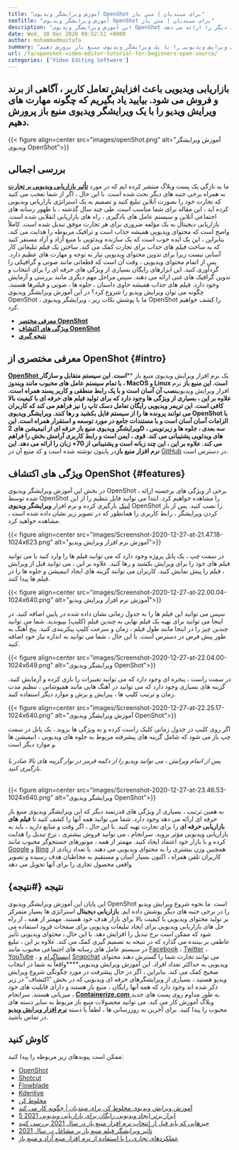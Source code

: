 ```yaml
---
title: "آموزش ویرایشگر ویدیوی OpenShot برای مبتدیان | متن باز" 
seoTitle: "آموزش ویرایشگر ویدیوی OpenShot برای مبتدیان | متن باز" 
description: "این آموزش ویرایشگر ویدیوی OpenShot برای مبتدیان است که ویرایش ویدیو را شروع کنند. این یک ویرایشگر ویدیوی مرسوم ، مد روز است که ویژگی هایی مانند انیمیشن های سه بعدی و موارد دیگر را ارائه می دهد." 
date: Wed, 30 Dec 2020 09:52:51 +0000
author: muhammadmustafa
summary: "بازاریابی ویدیویی باعث افزایش تعامل کاربر ، آگاهی از برند و فروش فروش می شود. بیایید یاد بگیریم که چگونه مهارت های ویرایش ویدیویی را با یک ویرایشگر ویدیوی منبع باز پرورش دهیم." 
url: /fa/openshot-video-editor-tutorial-for-beginners-open-source/
categories: ['Video Editing Software']
---
```


## بازاریابی ویدیویی باعث افزایش تعامل کاربر ، آگاهی از برند و فروش می شود. بیایید یاد بگیریم که چگونه مهارت های ویرایش ویدیو را با یک ویرایشگر ویدیوی منبع باز پرورش دهیم.

{{< figure align=center src="images/openShot.png" alt="آموزش ویرایشگر ویدیوی OpenShot">}}


## بررسی اجمالی
ما به تازگی یک پست وبلاگ منتشر کرده ایم که در مورد [  **تأثیر بازاریابی ویدیویی بر تجارت**  ][1] به همراه برخی جنبه های دیگر بحث شده است. با این حال ، اگر از شما تعجب می کنید که تجارت خود را بصورت آنلاین تبلیغ کنید و تصمیم به یک استراتژی بازاریابی ویدیویی کرده اید ، این مقاله برای شما مناسب است. طی چند سال گذشته ، با ظهور رسانه های اجتماعی آنلاین و سیستم عامل های یادگیری ، راه های بازاریابی انقلابی شده است. بازاریابی دیجیتال به یک مؤلفه ضروری برای هر تجارت موفق تبدیل شده است. کاملاً واضح است که محتوای ویدیویی همیشه جذاب است و ترافیک مربوطه را هدایت می کند. بنابراین ، این یک ایده خوب است که یک سازنده ویدئویی با منبع آزاد و آزاد مستقر کنید که به ساخت فیلم های جذاب برای تجارت کمک می کند.
ساختن یک فیلم تبلیغاتی کار آسانی نیست زیرا برای تدوین محتوای ویدیویی نیاز به توجه و مهارت های عظیم دارد. پس از اتمام محتوای ویدیویی ، وقت آن است که قطعاتی مانند صوتی و گرافیکی را گردآوری کنید. این ابزارهای رایگان بسیاری از ویژگی های حرفه ای را برای انتخاب و تدوین گرافیک های غنی ارائه می دهند. سپس مراحل مهم دیگری مانند بررسی و آزمایش وجود دارد. فیلم های جذاب همیشه حاوی داستان ، جلوه ها ، صوتی و فیلترها هستند. چگونه می توان ویرایش ویدیو را شروع کرد؟ در این آموزش ویرایشگر ویدیوی OpenShot ، ما با پوشش نکات زیر ، ویرایشگر ویدیوی OpenShot را کشف خواهیم کرد.
*  **[معرفی مختصر OpenShot][2]**  
*  **[ویژگی های اکتشاف OpenShot][3]**  
*  **[نتیجه گیری][4]**  

## معرفی مختصری از OpenShot {#intro}

[  **OpenShot** ][5] یک نرم افزار ویرایش ویدیوی منبع باز ****است. این سیستم متقابل و سازگار با تمام سیستم عامل های محبوب مانند ویندوز ، MacOS و Linux است. این منبع باز**  نرم افزار ویرایش ویدیویی**نصب آن آسان است و با یک رابط منطقی و کاربر پسند همراه است. علاوه بر این ، بسیاری از ویژگی ها وجود دارد که برای تولید فیلم های حرفه ای با کیفیت بالا کافی است. این تریمر ویدیویی رایگان تعامل دسک تاپ را نیز فراهم می کند که کاربران می توانند پرونده ها را از سیستم فایل بکشید و رها کنند. ویرایشگر ویدیوی OpenShot با الزامات آسان آسان است و با مستندات جامع در مورد توسعه و استقرار همراه است.
این  **ویرایشگر ویدیوی منبع باز حرفه ای**  از انیمیشن های 2D ، سه بعدی ، جلوه ها و زیرنویس های ویدئویی پشتیبانی می کند. قوی ، ایمن است و رابط کاربری آرامش بخش را فراهم می کند. علاوه بر این ، این چند زبانه است و پشتیبانی از 70+ زبان را ارائه می دهد. این نرم افزار منبع باز**در پایتون نوشته شده است و کد منبع آن در [GitHub][6] در دسترس است.

## ویژگی های اکتشاف OpenShot {#features}

در بخش این آموزش ویرایشگر ویدیوی OpenShot ، برخی از ویژگی های برجسته ارائه شده توسط OpenShot را مشاهده خواهیم کرد. ابتدا می توانید فایل تنظیم را از این [لینک][7] بارگیری کرده و نرم افزار  **ویرایشگر ویدیوی**  OpenShot را نصب کنید.
پس از باز کردن ویرایشگر ، رابط کاربری را همانطور که در تصویر زیر نشان داده شده است ، مشاهده خواهید کرد.

{{< figure align=center src="images/Screenshot-2020-12-27-at-21.47.18-1024x623.png" alt="آموزش نرم افزار ویرایش ویدیو">}}

در سمت چپ ، یک پانل پروژه وجود دارد که می توانید فیلم ها را وارد کنید یا می توانید فیلم های خود را برای ویرایش بکشید و رها کنید. علاوه بر این ، می توانید قبل از ویرایش ، فیلم را پیش نمایش کنید. کاربران می توانند گزینه های ایجاد انیمیشن و جلوه ها را در فیلم ها پیدا کنند.

{{< figure align=center src="images/Screenshot-2020-12-27-at-22.00.04-1024x640.png" alt="آموزش نرم افزار ویرایش ویدیو">}}

سپس می توانید این فیلم ها را به جدول زمانی نشان داده شده در پایین اضافه کنید. در اینجا می توانید برای تهیه یک فیلم نهایی به چندین فیلم (کلیپ) بپیوندید. شما می توانید چندین چیز را در اینجا مانند طول فیلم ، زمان و سرعت کلیپ پیکربندی کنید. پنج آهنگ به طور پیش فرض در دسترس است. با این حال ، شما می توانید به اندازه نیاز خود اضافه کنید.

{{< figure align=center src="images/Screenshot-2020-12-27-at-22.04.00-1024x649.png" alt="ویرایشگر ویدیوی OpenShot">}}

در سمت راست ، پنجره ای وجود دارد که می توانید تغییرات را بازی کرده و آزمایش کنید. گزینه های بسیاری وجود دارد که می توانید در آهنگ هایی مانند همپوشانی ، تنظیم مدت زمان و ترتیب کلیپ ها ، پیرایش و برش و موارد دیگر استفاده کنید.

{{< figure align=center src="images/Screenshot-2020-12-27-at-22.25.17-1024x640.png" alt="آموزش ویرایشگر ویدیوی OpenShot">}}

اگر روی کلیپ در جدول زمانی کلیک راست کرده و به ویژگی ها بروید ، یک پانل در سمت چپ باز می شود که شامل گزینه های پیشرفته مربوط به جلوه های ویدیویی ، انیمیشن ها و موارد دیگر است.

###### پس از اتمام ویرایش ، می توانید ویدیو را از دکمه قرمز در نوار گزینه های بالا صادر یا بارگیری کنید.

{{< figure align=center src="images/Screenshot-2020-12-27-at-23.46.53-1024x640.png" alt="ویرایشگر ویدیوی OpenShot">}}

به همین ترتیب ، بسیاری از ویژگی های قدرتمند دیگر که این ویرایشگر ویدیوی منبع باز حرفه ای ارائه می دهد وجود دارد. شما می توانید همه آنها را کشف کنید تا  **فیلم های بازاریابی حرفه ای**  را برای تجارت تهیه کنید. با این حال ، اگر وقت و منابع دارید ، باید به بازاریابی ویدیویی مؤثر بروید. سرانجام ، می توانید فروش بیشتری ، نرخ تبدیل را هدایت کرده و با بازار خود اعتماد ایجاد کنید. مهمتر از همه ، موتورهای جستجوگر محبوب مانند [Google][8] و [Bing][9] همچنین وزن بیشتری را به محتوای ویدیویی می دهند. با تعداد زیادی از کاربران تلفن همراه ، اکنون بسیار آسان و مستقیم به مخاطبان هدف رسیده و تصویر واقعی محصول تجاری را برای آنها تحویل می دهد

## نتیجه {#نتیجه}

این پایان این آموزش ویرایشگر ویدیوی OpenShot است. ما نحوه شروع ویرایش ویدیو را در برخی جنبه های دیگر پوشش داده ایم.  **بازاریابی دیجیتال**  استراتژی ها بسیار متمرکز بر تولید محتوای ویدیویی با کیفیت بالا برای بازار هدف خود هستند. مهمتر از همه ، از راه حل های بازاریابی ویدیویی برای ایجاد تبلیغات ویدیویی برای صفحات فرود استفاده می شود که ممکن است نرخ تبدیل را افزایش دهد. با این حال ، محتوای ویدیویی تأثیر عاطفی بر بیننده می گذارد که در نتیجه به تصمیم گیری کمک می کند. علاوه بر این ، تبلیغ در سیستم عامل های رسانه های اجتماعی محبوب مانند [Facebook][10] ، [Twitter][11] ، [YouTube][12] ، [اینستاگرام][13] و [Snapchat][14] می توانند تجارت شما را گسترش دهند محتوای ویدیویی به حداکثر تعداد افراد. این آموزش ویرایش ویدیویی****واقعاً به شما در انتخاب صحیح کمک می کند. بنابراین ، اگر در حال پیشرفت در مورد چگونگی شروع ویرایش ویدیو هستید ، بسیاری از ویرایشگرهای حرفه ای ویدیویی که در بخش "اکتشاف" در زیر ذکر شده اند وجود دارد که همه آنها رایگان ، منبع باز هستند و دارای قابلیت های خود میزبانی هستند.
سرانجام ، [  **Containerize.com** ][15] به طور مداوم روی پست های جدید وبلاگ آموزش کار می کند. می توانید محصولات منبع باز مربوط به سایر دسته های محبوب را پیدا کنید. برای آخرین به روزرسانی ها ، لطفاً با دسته **[نرم افزار ویرایش ویدیو][16]**  در تماس باشید.

## کاوش کنید
ممکن است پیوندهای زیر مربوطه را پیدا کنید:
  * [OpenShot][5]
  * [Shotcut][17]
  * [Flowblade][18]
  * [Kdenlive][19]
  * [مخلوط کن][20]
  * [آموزش ویرایش ویدیوی مخلوط کن برای مبتدیان | چگونه کار می کند][21]
  * [5 ابزار برتر ایجاد ویدیویی رایگان برای بازاریابی ویدیویی 2021][22]
  * [چیزهایی که باید قبل از انتخاب نرم افزار منبع باز در سال 2021 بررسی کنید][23]
  * [تأثیر ویرایشگر فیلم منبع باز بر مشاغل در سال 2021][1]
  * [عملکردهای تجاری را با استفاده از نرم افزار منبع آزاد و منبع باز][24]



 [1]: https://blog.containerize.com/video-editing-software/how-video-editing-software-improves-business-video-marketing/
 [2]: #intro
 [3]: #features
 [4]: #Conclusion
 [5]: https://products.containerize.com/video-editing-software/openshot
 [6]: https://github.com/OpenShot/openshot-qt
 [7]: https://www.openshot.org/download/
 [8]: https://www.google.com/
 [9]: https://www.bing.com/
 [10]: https://www.facebook.com/
 [11]: https://twitter.com/home
 [12]: https://www.youtube.com/
 [13]: http://instagram.com
 [14]: https://www.snapchat.com/
 [15]: https://www.containerize.com/
 [16]: https://products.containerize.com/video-editing-software
 [17]: https://products.containerize.com/video-editing-software/shotcut
 [18]: https://products.containerize.com/video-editing-software/flowblade
 [19]: https://products.containerize.com/video-editing-software/kdenlive
 [20]: https://products.containerize.com/video-editing-software/blender
 [21]: https://blog.containerize.com/video-editing-software/blender-video-editing-tutorial-for-beginners/
 [22]: https://blog.containerize.com/video-editing-software/top-5-open-source-video-editor-software-for-video-marketing/
 [23]: https://blog.containerize.com/cmdb-software/things-to-review-before-opting-open-source-software-in-2021/
 [24]: https://blog.containerize.com/blogging/automate-business-operations-using-open-source-software/
